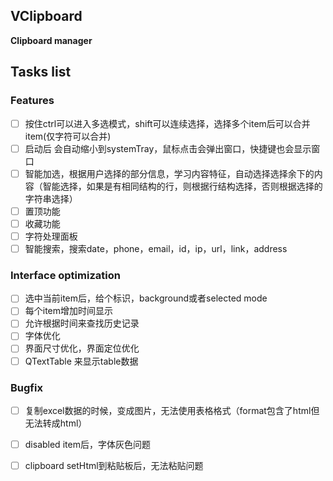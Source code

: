 ## VClipboard
**Clipboard manager**

## Tasks list

### Features

- [ ] 按住ctrl可以进入多选模式，shift可以连续选择，选择多个item后可以合并item(仅字符可以合并)
- [ ] 启动后 会自动缩小到systemTray，鼠标点击会弹出窗口，快捷键也会显示窗口
- [ ] 智能加选，根据用户选择的部分信息，学习内容特征，自动选择选择余下的内容（智能选择，如果是有相同结构的行，则根据行结构选择，否则根据选择的字符串选择）
- [ ] 置顶功能
- [ ] 收藏功能
- [ ] 字符处理面板
- [ ] 智能搜索，搜索date，phone，email，id，ip，url，link，address

### Interface optimization
- [ ] 选中当前item后，给个标识，background或者selected mode
- [ ] 每个item增加时间显示
- [ ] 允许根据时间来查找历史记录
- [ ] 字体优化
- [ ] 界面尺寸优化，界面定位优化
- [ ] QTextTable 来显示table数据

### Bugfix
- [ ] 复制excel数据的时候，变成图片，无法使用表格格式（format包含了html但无法转成html）
- [ ] disabled item后，字体灰色问题
- [ ] clipboard setHtml到粘贴板后，无法粘贴问题

